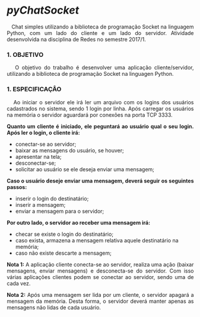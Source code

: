 # _pyChatSocket_
<P align="justify">&nbsp&nbsp Chat simples utilizando a biblioteca de programação Socket na linguagem Python, com um lado do cliente e um lado do servidor. Atividade desenvolvida na disciplina de Redes no semestre 2017/1.</p>

### 1. OBJETIVO<br>
<P align="justify">&nbsp&nbsp O objetivo do trabalho é desenvolver uma aplicação cliente/servidor, utilizando a biblioteca de programação Socket na linguagen Python.</p>

### 1. ESPECIFICAÇÂO<br>
<P align="justify">&nbsp&nbsp Ao iniciar o servidor ele irá ler um arquivo com os logins dos usuários cadastrados no sistema, sendo
1 login por linha. Após carregar os usuários na memória o servidor aguardará por conexões na porta TCP 3333.</p>

**<P align="justify"> Quanto um cliente é iniciado, ele peguntará ao usuário qual o seu login. Após ler o login, o cliente irá:</p>**

-  conectar-se ao servidor;
-  baixar as mensagens do usuário, se houver;
-  apresentar na tela; 
-  desconectar-se;  
-  solicitar ao usuário se ele deseja enviar uma mensagem;

**<P align="justify"> Caso o usuário deseje enviar uma mensagem, deverá seguir os seguintes passos:</p>**

-  inserir o login do destinatário;
-  inserir a mensagem;
-  enviar a mensagem para o servidor;

**<P align="justify"> Por outro lado, o servidor ao receber uma mensagem irá:</p>**

-   checar se existe o login do destinatário;
-   caso exista, armazena a mensagem relativa aquele destinatário na memória;
-   caso não existe descarte a mensagem;

<P align="justify"> <b>Nota 1:</b> A aplicação cliente conecta-se ao servidor, realiza uma ação (baixar mensagens, enviar
mensagens) e desconecta-se do servidor. Com isso várias aplicações clientes podem se conectar ao servidor,
sendo uma de cada vez.</p>

<P align="justify"> <b>Nota 2:</b> Após uma mensagem ser lida por um cliente, o servidor apagará a mensagem da memória.
Desta forma, o servidor deverá manter apenas as mensagens não lidas de cada usuário.</p>

